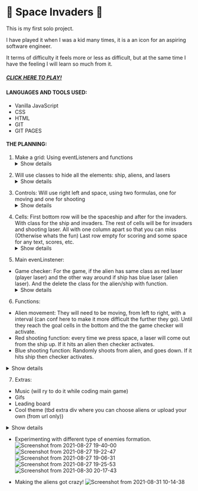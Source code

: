 # 👾 Space Invaders 👾

This is my first solo project.

I have played it when I was a kid many times, it is a an icon for an aspiring software engineer.

It terms of difficulty it feels more or less as difficult, but at the same time I have the feeling I will learn so much from it.

##### <a href='https://williamalvarez92.github.io/Space-Invaders/'>CLICK HERE TO PLAY!</a>

#### LANGUAGES AND TOOLS USED:
- Vanilla JavaScript
- CSS
- HTML
- GIT
- GIT PAGES

#### THE PLANNING:
1) Make a grid: Using eventListeners and functions <details><summary>Show details</summary>1) Make a grid: Using eventListeners and functions</details>
</p>

2) Will use classes to hide all the elements: ship, aliens, and lasers<details><summary>Show details</summary>1) Make a grid: Using eventListeners and functions</details>
</p>

3) Controls: Will use right left and space, using two formulas, one for moving and one for shooting<details><summary>Show details</summary>1) Make a grid: Using eventListeners and functions</details>
</p>

4) Cells:
First bottom row will be the spaceship and after for the invaders. With class for the ship and invaders.
The rest of cells will be for invaders and shooting laser. All with one column apart so that you can miss (Otherwise whats the fun) Last row empty for scoring and some space for any text, scores, etc.<details><summary>Show details</summary>1) Make a grid: Using eventListeners and functions</details>
</p>

5) Main evenLinstener:
- Game checker: For the game, if the alien has same class as red laser (player laser) and the other way around if ship has blue laser (alien laser). And the delete the class for the alien/ship with function.<details><summary>Show details</summary>1) Make a grid: Using eventListeners and functions</details>
</p>

6) Functions:

- Alien movement: They will need to be moving, from left to right, with a interval (can conf here to make it more difficult the further they go). Until they reach the goal cells in the bottom and the the game checker will activate.
- Red shooting function: every time we press space, a laser will come out from the ship up. If it hits an alien then checker activates.
- Blue shooting function: Randomly shoots from alien, and goes down. If it hits ship then checker activates.
<details>
<summary>
Show details
</summary>
1) Make a grid: Using eventListeners and functions
</details>

7) Extras:
- Music (will ry to do it while coding main game)
- Gifs
- Leading board
- Cool theme (tbd extra div where you can choose aliens or upload your own (from url only))
<details>
<summary>
Show details
</summary>
1) Make a grid: Using eventListeners and functions
</details>


- Experimenting with different type of enemies formation.
![Screenshot from 2021-08-27 19-40-00](https://user-images.githubusercontent.com/83907621/131187338-7f6fd9f0-0795-4a4e-b882-26e1293897b7.png)
![Screenshot from 2021-08-27 19-22-47](https://user-images.githubusercontent.com/83907621/131187427-36093215-a01b-4739-8488-fc231bd11f87.png)
![Screenshot from 2021-08-27 19-06-31](https://user-images.githubusercontent.com/83907621/131187478-60b79c70-8055-4515-87ed-a0ef0871ddf5.png)
![Screenshot from 2021-08-27 19-25-53](https://user-images.githubusercontent.com/83907621/131187641-06042113-1031-4ea3-979b-0d3757ca335b.png)
![Screenshot from 2021-08-30 20-17-43](https://user-images.githubusercontent.com/83907621/131393025-2ed31bea-0fb2-46a5-a693-eda0e42f7dd6.png)

- Making the aliens got crazy!
![Screenshot from 2021-08-31 10-14-38](https://user-images.githubusercontent.com/83907621/131476676-f798345c-8f7c-448d-9b96-9b0ee275c23e.png)


